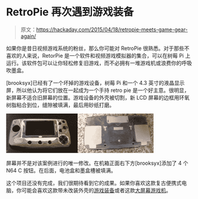 # RetroPie 再次遇到游戏装备

> 原文：<https://hackaday.com/2015/04/18/retropie-meets-game-gear-again/>

如果你是昔日视频游戏系统的粉丝，那么你可能对 RetroPie 很熟悉。对于那些不喜欢的人来说，RetorPie 是一个软件和视频游戏模拟器的集合，可以在树莓 Pi 上运行。该软件包可以让你轻松修复旧游戏，而不必拥有一堆游戏机或浪费你的呼吸吹墨盒。

[brooksyx]已经有了一个坏掉的游戏设备，树莓 Pi 和一个 4.3 英寸的液晶显示屏，所以他认为将它们放在一起成为一个手持 retro pie 是一个好主意。很明显，新屏幕不适合旧屏幕的位置。游戏设备的外壳被切割，新 LCD 屏幕的边框用环氧树脂粘合到位，缝隙被填满，最后用砂纸打磨。

![RetroPie Game Gear](img/a972ff76de4a5f3db9e675e054150b05.png)

屏幕并不是对该案例进行的唯一修改。在机箱正面右下方[brooksyx]添加了 4 个 N64 C 按钮。在后面，电池盒和墨盒槽被填满。

这个项目还没有完成，我们很期待看到它的成果。如果你喜欢这款复古便携式电脑，你可能会喜欢这款带未改装外壳的[游戏装备](http://hackaday.com/2015/03/02/retropie-turned-game-gear/)或者这款[大屏幕游戏机](http://hackaday.com/2014/07/27/original-gameboy-gets-stuffed-full-of-cool-parts/)。